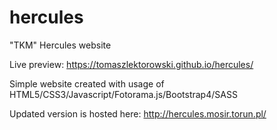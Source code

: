 # hercules
"TKM" Hercules website

Live preview: https://tomaszlektorowski.github.io/hercules/

Simple website created with usage of HTML5/CSS3/Javascript/Fotorama.js/Bootstrap4/SASS

Updated version is hosted here: http://hercules.mosir.torun.pl/
